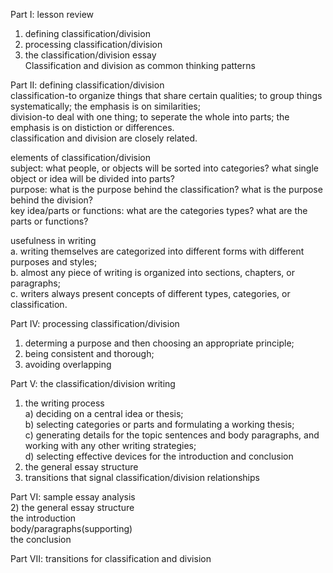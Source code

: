 Part I: lesson review    
1. defining classification/division   
2. processing classification/division   
3. the classification/division essay   
Classification and division as common thinking patterns   
   
Part II: defining classification/division   
classification-to organize things that share certain qualities; to group things systematically; the emphasis is on similarities;   
division-to deal with one thing; to seperate the whole into parts; the emphasis is on distiction or differences.   
classification and division are closely related.   
   
elements of classification/division   
subject: what people, or objects will be sorted into categories? what single object or idea will be divided into parts?   
purpose: what is the purpose behind the classification? what is the purpose behind the division?   
key idea/parts or functions: what are the categories types? what are the parts or functions?   
   
usefulness in writing   
a. writing themselves are categorized into different forms with different purposes and styles;   
b. almost any piece of writing is organized into sections, chapters, or paragraphs;   
c. writers always present concepts of different types, categories, or classification.   
   
Part IV: processing classification/division   
1) determing a purpose and then choosing an appropriate principle;   
2) being consistent and thorough;   
3) avoiding overlapping   
   
Part V: the classification/division writing   
1) the writing process   
    a) deciding on a central idea or thesis;   
    b) selecting categories or parts and formulating a working thesis;   
    c) generating details for the topic sentences and body paragraphs, and working with any other writing strategies;   
    d) selecting effective devices for the introduction and conclusion   
2) the general essay structure   
3) transitions that signal classification/division relationships   
   
Part VI: sample essay analysis   
2) the general essay structure   
    the introduction   
    body/paragraphs(supporting)   
    the conclusion   
   
Part VII: transitions for classification and division   
   
